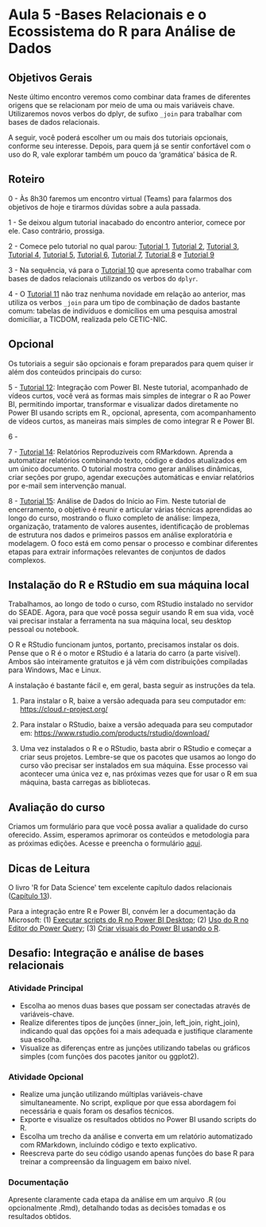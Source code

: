 # Aula 5 -Bases Relacionais e o Ecossistema do R para Análise de Dados

## Objetivos Gerais

Neste último encontro veremos como combinar data frames de diferentes origens que se relacionam por meio de uma ou mais variáveis chave. Utilizaremos novos verbos do dplyr, de sufixo `_join` para trabalhar com bases de dados relacionais.

A seguir, você poderá escolher um ou mais dos tutoriais opcionais, conforme seu interesse. Depois, para quem já se sentir confortável com o uso do R, vale explorar também um pouco da ‘gramática’ básica de R.

## Roteiro

0 - Às 8h30 faremos um encontro virtual (Teams) para falarmos dos objetivos de hoje e tirarmos dúvidas sobre a aula passada.

1 - Se deixou algum tutorial inacabado do encontro anterior, comece por ele. Caso contrário, prossiga.

2 - Comece pelo tutorial no qual parou: [Tutorial 1](/tutorial/tutorial-01.md), [Tutorial 2](/tutorial/tutorial-02.md), [Tutorial 3](/tutorial/tutorial-03.md), [Tutorial 4](/tutorial/tutorial-04.md), [Tutorial 5](/tutorial/tutorial-05.md), [Tutorial 6](/tutorial/tutorial-06.md), [Tutorial 7](/tutorial/tutorial-07.md), [Tutorial 8](/tutorial/tutorial-08.md) e [Tutorial 9](/tutorial/tutorial-09.md)

3 - Na sequência, vá para o [Tutorial 10](/tutorial/tutorial-10.md) que apresenta como trabalhar com bases de dados relacionais utilizando os verbos do `dplyr`.

4 - O [Tutorial 11](/tutorial/tutorial-11.md) não traz nenhuma novidade em relação ao anterior, mas utiliza os verbos `_join` para um tipo de combinação de dados bastante comum: tabelas de indivíduos e domicílios em uma pesquisa amostral domiciliar, a TICDOM, realizada pelo CETIC-NIC.

## Opcional

Os tutoriais a seguir são opcionais e foram preparados para quem quiser ir além dos conteúdos principais do curso:

5 - [Tutorial 12](/tutorial/tutorial-12.md): Integração com Power BI.
Neste tutorial, acompanhado de vídeos curtos, você verá as formas mais simples de integrar o R ao Power BI, permitindo importar, transformar e visualizar dados diretamente no Power BI usando scripts em R., opcional, apresenta, com acompanhamento de vídeos curtos, as maneiras mais simples de como integrar R e Power BI.

6 - 

7 - [Tutorial 14](/tutorial/tutorial-14.md): Relatórios Reproduzíveis com RMarkdown.
Aprenda a automatizar relatórios combinando texto, código e dados atualizados em um único documento. O tutorial mostra como gerar análises dinâmicas, criar seções por grupo, agendar execuções automáticas e enviar relatórios por e-mail sem intervenção manual.

8 - [Tutorial 15](/tutorial/tutorial-15.md): Análise de Dados do Início ao Fim.
 Neste tutorial de encerramento, o objetivo é reunir e articular várias técnicas aprendidas ao longo do curso, mostrando o fluxo completo de análise: limpeza, organização, tratamento de valores ausentes, identificação de problemas de estrutura nos dados e primeiros passos em análise exploratória e modelagem. O foco está em como pensar o processo e combinar diferentes etapas para extrair informações relevantes de conjuntos de dados complexos.

 
## Instalação do R e RStudio em sua máquina local

Trabalhamos, ao longo de todo o curso, com RStudio instalado no servidor do SEADE. Agora, para que você possa seguir usando R em sua vida, você vai precisar instalar a ferramenta na sua máquina local, seu desktop pessoal ou notebook.

O R e RStudio funcionam juntos, portanto, precisamos instalar os dois. Pense que o R é o motor e RStudio é a lataria do carro (a parte visível). Ambos são inteiramente gratuitos e já vêm com distribuições compiladas para Windows, Mac e Linux.

A instalação é bastante fácil e, em geral, basta seguir as instruções da tela.

1.  Para instalar o R, baixe a versão adequada para seu computador em: <https://cloud.r-project.org/>

2.  Para instalar o RStudio, baixe a versão adequada para seu computador em: <https://www.rstudio.com/products/rstudio/download/>

3.  Uma vez instalados o R e o RStudio, basta abrir o RStudio e começar a criar seus projetos. Lembre-se que os pacotes que usamos ao longo do curso vão precisar ser instalados em sua máquina. Esse processo vai acontecer uma única vez e, nas próximas vezes que for usar o R em sua máquina, basta carregas as bibliotecas.

## Avaliação do curso

Criamos um formulário para que você possa avaliar a qualidade do curso oferecido. Assim, esperamos aprimorar os conteúdos e metodologia para as próximas edições. Acesse e preencha o formulário [aqui](https://forms.gle/DRwwt25QohxD4p596).

## Dicas de Leitura

O livro 'R for Data Science' tem excelente capítulo dados relacionais ([Capítulo 13](https://r4ds.had.co.nz/relational-data.html)).

Para a integração entre R e Power BI, convém ler a documentação da Microsoft: (1) [Executar scripts do R no Power BI Desktop](https://docs.microsoft.com/pt-br/power-bi/connect-data/desktop-r-scripts); (2) [Uso do R no Editor do Power Query](https://docs.microsoft.com/pt-br/power-bi/connect-data/desktop-r-in-query-editor); (3) [Criar visuais do Power BI usando o R](https://docs.microsoft.com/pt-br/power-bi/create-reports/desktop-r-visuals).


## Desafio: Integração e análise de bases relacionais


### Atividade Principal

  - Escolha ao menos duas bases que possam ser conectadas através de variáveis-chave.
  - Realize diferentes tipos de junções (inner_join, left_join, right_join), indicando qual das opções foi a mais adequada e justifique claramente sua escolha.
  - Visualize as diferenças entre as junções utilizando tabelas ou gráficos simples (com funções dos pacotes janitor ou ggplot2).


### Atividade Opcional 
  - Realize uma junção utilizando múltiplas variáveis-chave simultaneamente. No script, explique por que essa abordagem foi necessária e quais foram os desafios técnicos.
  - Exporte e visualize os resultados obtidos no Power BI usando scripts do R.
  - Escolha um trecho da análise e converta em um relatório automatizado com RMarkdown, incluindo código e texto explicativo.
  - Reescreva parte do seu código usando apenas funções do base R para treinar a compreensão da linguagem em baixo nível.


### Documentação

Apresente claramente cada etapa da análise em um arquivo .R (ou opcionalmente .Rmd), detalhando todas as decisões tomadas e os resultados obtidos.

